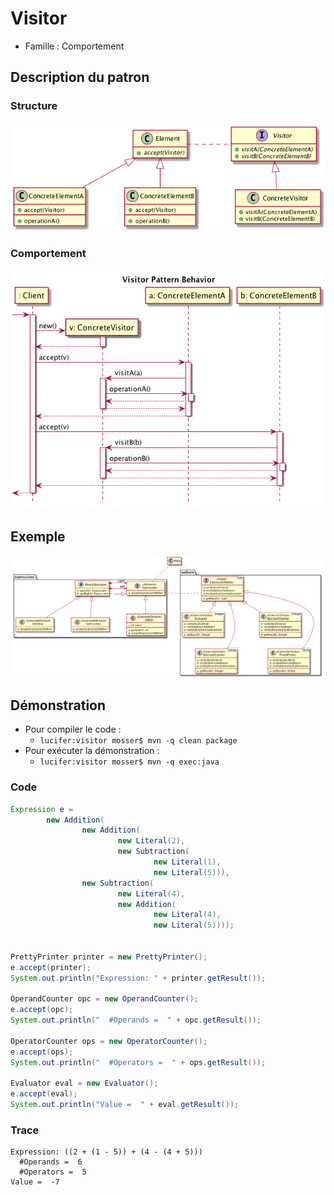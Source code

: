 # Visitor

  * Famille : Comportement

## Description du patron


### Structure

<div align="center">

![visitor class diag](./uml/visitor_cd.png)

</div>

### Comportement

<div align="center">

![visitor class diag](./uml/visitor_sd.png)

</div>

## Exemple

<div align="center">

![visitor class diag](./uml/_example.png)

</div>

## Démonstration

  * Pour compiler le code :
    * `lucifer:visitor mosser$ mvn -q clean package`
  * Pour exécuter la démonstration :
    * `lucifer:visitor mosser$ mvn -q exec:java`

### Code

```java
Expression e =
        new Addition(
                new Addition(
                        new Literal(2),
                        new Subtraction(
                                new Literal(1),
                                new Literal(5))),
                new Subtraction(
                        new Literal(4),
                        new Addition(
                                new Literal(4),
                                new Literal(5))));


PrettyPrinter printer = new PrettyPrinter();
e.accept(printer);
System.out.println("Expression: " + printer.getResult());

OperandCounter opc = new OperandCounter();
e.accept(opc);
System.out.println("  #Operands =  " + opc.getResult());

OperatorCounter ops = new OperatorCounter();
e.accept(ops);
System.out.println("  #Operators =  " + ops.getResult());

Evaluator eval = new Evaluator();
e.accept(eval);
System.out.println("Value =  " + eval.getResult());
```

### Trace

```
Expression: ((2 + (1 - 5)) + (4 - (4 + 5)))
  #Operands =  6
  #Operators =  5
Value =  -7
```
